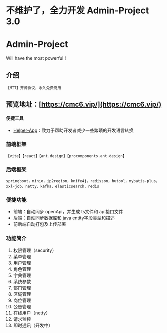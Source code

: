 # 不维护了，全力开发 Admin-Project 3.0

# Admin-Project
Will have the most powerful !

## 介绍
`【MIT】开源协议，永久免费商用`

## 预览地址：[https://cmc6.vip/](https://cmc6.vip/)

#### 便捷工具
- [Helper-App](https://cmc0.github.io/)：致力于帮助开发者减少一些繁琐的开发语言转换

### 前端框架
`【vite】【react】【ant.design】【procomponents.ant.design】`

### 后端框架
`springboot，minio，ip2region，knife4j，redisson，hutool，mybatis-plus，xxl-job，netty，kafka，elasticsearch，redis`

### 便捷功能
- 前端：自动同步 openApi，并生成 ts文件和 api接口文件
- 后端：自动同步数据库和 java entity字段类型和描述
- 前后端自动打包及上传部署

### 功能简介
1. 权限管理（security）
2. 菜单管理
3. 用户管理
4. 角色管理
5. 字典管理
6. 系统参数
7. 部门管理
8. 区域管理
9. 岗位管理
10. 公告管理
11. 在线用户（netty）
12. 请求监控
13. 即时通讯（开发中）
